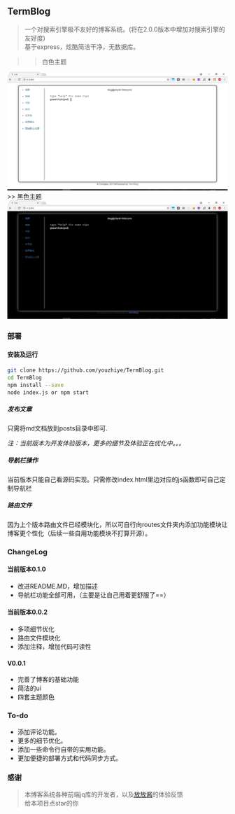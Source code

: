 ## TermBlog

> 一个对搜索引擎极不友好的博客系统。(将在2.0.0版本中增加对搜索引擎的友好度)  
> 基于express，炫酷简洁干净，无数据库。  

>> 白色主题  
<img src="./img/08.jpg">  
>> 黑色主题  
<img src="./img/33.jpg">

### 部署

#### 安装及运行

```bash
git clone https://github.com/youzhiye/TermBlog.git
cd TermBlog
npm install --save 
node index.js or npm start
```  

##### 发布文章

只需将md文档放到posts目录中即可.

*注：当前版本为开发体验版本，更多的细节及体验正在优化中。。。*  
##### 导航栏操作

当前版本只能自己看源码实现。只需修改index.html里边对应的js函数即可自己定制导航栏  

##### 路由文件

因为上个版本路由文件已经模块化，所以可自行向routes文件夹内添加功能模块让博客更个性化（后续一些自用功能模块不打算开源）。  

### ChangeLog

#### 当前版本0.1.0

* 改进README.MD，增加描述
* 导航栏功能全部可用，（主要是让自己用着更舒服了==）  

#### 当前版本0.0.2  

* 多项细节优化  
* 路由文件模块化  
* 添加注释，增加代码可读性

#### V0.0.1  

* 完善了博客的基础功能    
* 简洁的ui  
* 四套主题颜色  

### To-do  

* 添加评论功能。  
* 更多的细节优化。 
* 添加一些命令行自带的实用功能。  
* 更加便捷的部署方式和代码同步方式。 

### 感谢  
> 本博客系统各种前端jq库的开发者，以及[放放酱](https://godeep.pro)的体验反馈  
> 给本项目点star的你